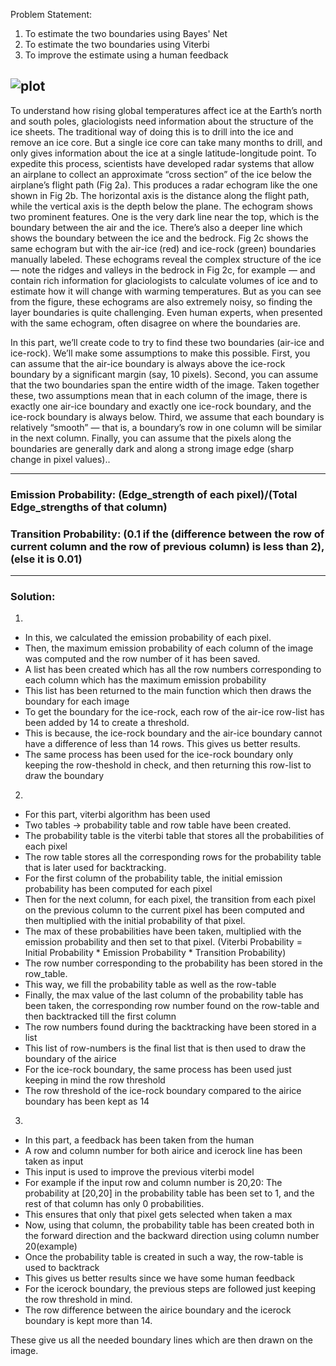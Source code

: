 Problem Statement:
1) To estimate the two boundaries using Bayes' Net
2) To estimate the two boundaries using Viterbi
3) To improve the estimate using a human feedback

![plot](.problem.png)
---

To understand how rising global temperatures affect ice at the Earth’s north and south poles, glaciologists
need information about the structure of the ice sheets. The traditional way of doing this is to drill into the
ice and remove an ice core. But a single ice core can take many months to drill, and only gives information
about the ice at a single latitude-longitude point. To expedite this process, scientists have developed radar
systems that allow an airplane to collect an approximate “cross section” of the ice below the airplane’s flight
path (Fig 2a). This produces a radar echogram like the one shown in Fig 2b. The horizontal axis is the
distance along the flight path, while the vertical axis is the depth below the plane. The echogram shows
two prominent features. One is the very dark line near the top, which is the boundary between the air
and the ice. There’s also a deeper line which shows the boundary between the ice and the bedrock. Fig
2c shows the same echogram but with the air-ice (red) and ice-rock (green) boundaries manually labeled.
These echograms reveal the complex structure of the ice — note the ridges and valleys in the bedrock in Fig
2c, for example — and contain rich information for glaciologists to calculate volumes of ice and to estimate
how it will change with warming temperatures. But as you can see from the figure, these echograms are also
extremely noisy, so finding the layer boundaries is quite challenging. Even human experts, when presented
with the same echogram, often disagree on where the boundaries are.

In this part, we’ll create code to try to find these two boundaries (air-ice and ice-rock). We’ll make some
assumptions to make this possible. First, you can assume that the air-ice boundary is always above the
ice-rock boundary by a significant margin (say, 10 pixels). Second, you can assume that the two boundaries
span the entire width of the image. Taken together these, two assumptions mean that in each column of the
image, there is exactly one air-ice boundary and exactly one ice-rock boundary, and the ice-rock boundary is
always below. Third, we assume that each boundary is relatively “smooth” — that is, a boundary’s row in
one column will be similar in the next column. Finally, you can assume that the pixels along the boundaries
are generally dark and along a strong image edge (sharp change in pixel values)..









---

### Emission Probability: (Edge_strength of each pixel)/(Total Edge_strengths of that column)
### Transition Probability: (0.1 if the (difference between the row of current column and the row of previous column) is less than 2), (else it is 0.01)

---

### Solution:
1)
- In this, we calculated the emission probability of each pixel.
- Then, the maximum emission probability of each column of the image was computed and the row number of it has been saved.
- A list has been created which has all the row numbers corresponding to each column which has the maximum emission probability
- This list has been returned to the main function which then draws the boundary for each image
- To get the boundary for the ice-rock, each row of the air-ice row-list has been added by 14 to create a threshold.
- This is because, the ice-rock boundary and the air-ice boundary cannot have a difference of less than 14 rows. This gives us better results.
- The same process has been used for the ice-rock boundary only keeping the row-theshold in check, and then returning this row-list to draw the boundary

2)
- For this part, viterbi algorithm has been used
- Two tables -> probability table and row table have been created.
- The probability table is the viterbi table that stores all the probabilities of each pixel
- The row table stores all the corresponding rows for the probability table that is later used for backtracking.
- For the first column of the probability table, the initial emission probability has been computed for each pixel
- Then for the next column, for each pixel, the transition from each pixel on the previous column to the current pixel has been computed and then multiplied with the initial probability of that pixel.
- The max of these probabilities have been taken, multiplied with the emission probability and then set to that pixel.
(Viterbi Probability = Initial Probability * Emission Probability * Transition Probability)
- The row number corresponding to the probability has been stored in the row_table.
- This way, we fill the probability table as well as the row-table
- Finally, the max value of the last column of the probability table has been taken, the corresponding row number found on the row-table and then backtracked till the first column
- The row numbers found during the backtracking have been stored in a list
- This list of row-numbers is the final list that is then used to draw the boundary of the airice
- For the ice-rock boundary, the same process has been used just keeping in mind the row threshold
- The row threshold of the ice-rock boundary compared to the airice boundary has been kept as 14

3)
- In this part, a feedback has been taken from the human
- A row and column number for both airice and icerock line has been taken as input
- This input is used to improve the previous viterbi model
- For example if the input row and column number is 20,20: The probability at [20,20] in the probability table has been set to 1, and the rest of that column has only 0 probabilities.
- This ensures that only that pixel gets selected when taken a max
- Now, using that column, the probability table has been created both in the forward direction and the backward direction using column number 20(example)
- Once the probability table is created in such a way, the row-table is used to backtrack
- This gives us better results since we have some human feedback
- For the icerock boundary, the previous steps are followed just keeping the row threshold in mind.
- The row difference between the airice boundary and the icerock boundary is kept more than 14.

These give us all the needed boundary lines which are then drawn on the image.



